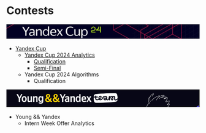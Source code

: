 # Contests
<img src=./img/yandex_cup_2024.png/>
<list>

* [Yandex Cup](https://github.com/Smipe-a/contests/tree/main/yandex_cup)
    * [Yandex Cup 2024 Analytics](https://github.com/Smipe-a/contests/tree/main/yandex_cup/analytics_2024)
        * [Qualification](https://github.com/Smipe-a/contests/tree/main/yandex_cup/analytics_2024/qualification)
        * [Semi-Final](https://github.com/Smipe-a/contests/tree/main/yandex_cup/analytics_2024/semi_final)
    * Yandex Cup 2024 Algorithms
        * Qualification
</list>

<img src=./img/young_and_yandex.png/>
<list>

* Young && Yandex
    * Intern Week Offer Analytics
</list>